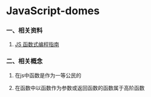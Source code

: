 # JavaScript-domes


### 一、相关资料

1. [JS 函数式编程指南](https://legacy.gitbook.com/book/llh911001/mostly-adequate-guide-chinese/details)





### 二、相关概念

1. 在js中函数是作为一等公民的

2. 在函数中以函数作为参数或返回函数的函数属于高阶函数